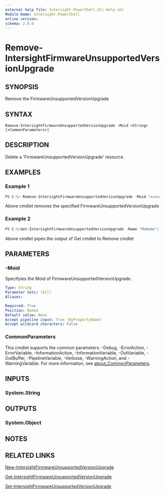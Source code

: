 ```yaml
---
external help file: Intersight.PowerShell.dll-Help.xml
Module Name: Intersight.PowerShell
online version:
schema: 2.0.0
---
```


# Remove-IntersightFirmwareUnsupportedVersionUpgrade

## SYNOPSIS
Remove the FirmwareUnsupportedVersionUpgrade

## SYNTAX

```
Remove-IntersightFirmwareUnsupportedVersionUpgrade -Moid <String> [<CommonParameters>]
```

## DESCRIPTION
Delete a &apos;FirmwareUnsupportedVersionUpgrade&apos; resource.

## EXAMPLES

### Example 1
```powershell
PS C:\> Remove-IntersightFirmwareUnsupportedVersionUpgrade -Moid "xxxxxxxxxxxxxxxxxxxxxxxxxxx"
```
Above cmdlet removes the specified FirmwareUnsupportedVersionUpgrade 

### Example 2
```powershell
PS C:\>Get-IntersightFirmwareUnsupportedVersionUpgrade -Name "MoName"|  Remove-IntersightFirmwareUnsupportedVersionUpgrade
```
Above cmdlet pipes the output of Get cmdlet to Remove cmdlet

## PARAMETERS

### -Moid
Specifyies the Moid of FirmwareUnsupportedVersionUpgrade.

```yaml
Type: String
Parameter Sets: (All)
Aliases:

Required: True
Position: Named
Default value: None
Accept pipeline input: True (ByPropertyName)
Accept wildcard characters: False
```

### CommonParameters
This cmdlet supports the common parameters: -Debug, -ErrorAction, -ErrorVariable, -InformationAction, -InformationVariable, -OutVariable, -OutBuffer, -PipelineVariable, -Verbose, -WarningAction, and -WarningVariable. For more information, see [about_CommonParameters](http://go.microsoft.com/fwlink/?LinkID=113216).

## INPUTS

### System.String

## OUTPUTS

### System.Object
## NOTES

## RELATED LINKS

[New-IntersightFirmwareUnsupportedVersionUpgrade](./New-IntersightFirmwareUnsupportedVersionUpgrade.md)

[Get-IntersightFirmwareUnsupportedVersionUpgrade](./Get-IntersightFirmwareUnsupportedVersionUpgrade.md)

[Set-IntersightFirmwareUnsupportedVersionUpgrade](./Set-IntersightFirmwareUnsupportedVersionUpgrade.md)

